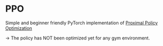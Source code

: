 # PPO
Simple and beginner friendly PyTorch implementation of [Proximal Policy Optimization](https://arxiv.org/abs/1707.06347)


-> The policy has NOT been optimized yet for any gym environment.
